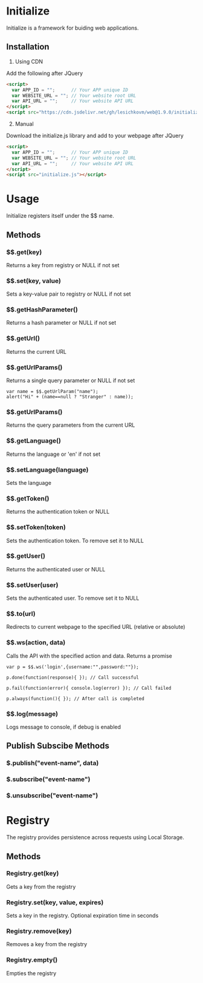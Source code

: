 # Initialize #

Initialize is a framework for buiding web applications.

## Installation ##

1. Using CDN

Add the following after JQuery

```html
<script>
  var APP_ID = "";      // Your APP unique ID
  var WEBSITE_URL = ""; // Your website root URL
  var API_URL = "";     // Your website API URL
</script>
<script src="https://cdn.jsdelivr.net/gh/lesichkovm/web@1.9.0/initialize.js"></script>
```

2. Manual

Download the initialize.js library and add to your webpage after JQuery

```html
<script>
  var APP_ID = "";      // Your APP unique ID
  var WEBSITE_URL = ""; // Your website root URL
  var API_URL = "";     // Your website API URL
</script>
<script src="initialize.js"></script>
```

# Usage #

Initialize registers itself under the $$ name.

## Methods ##

### $$.get(key) ###

Returns a key from registry or NULL if not set

### $$.set(key, value) ###

Sets a key-value pair to registry or NULL if not set

### $$.getHashParameter() ###
Returns a hash parameter or NULL if not set

### $$.getUrl() ###
Returns the current URL

### $$.getUrlParams() ###
Returns a single query parameter or NULL if not set

```javscript
var name = $$.getUrlParam("name");
alert("Hi" + (name==null ? "Stranger" : name));
```

### $$.getUrlParams() ###
Returns the query parameters from the current URL

### $$.getLanguage() ###
Returns the language or 'en' if not set

### $$.setLanguage(language) ###
Sets the language

### $$.getToken() ###
Returns the authentication token or NULL

### $$.setToken(token) ###
Sets the authentication token. To remove set it to NULL

### $$.getUser() ###
Returns the authenticated user or NULL

### $$.setUser(user) ###
Sets the authenticated user. To remove set it to NULL

### $$.to(url) ###
Redirects to current webpage to the specified URL (relative or absolute)

### $$.ws(action, data) ###
Calls the API with the specified action and data. Returns a promise

```javscript
var p = $$.ws('login',{username:"",password:""});

p.done(function(response){ }); // Call successful

p.fail(function(error){ console.log(error) }); // Call failed

p.always(function(){ }); // After call is completed
```
### $$.log(message) ###
Logs message to console, if debug is enabled

## Publish Subscibe Methods ##

### $.publish("event-name", data) ###

### $.subscribe("event-name") ###

### $.unsubscribe("event-name") ###

# Registry #

The registry provides persistence across requests using Local Storage.

## Methods ##

### Registry.get(key) ###
Gets a key from the registry

### Registry.set(key, value, expires) ###
Sets a key in the registry. Optional expiration time in seconds

### Registry.remove(key) ###
Removes a key from the registry

### Registry.empty() ###
Empties the registry
